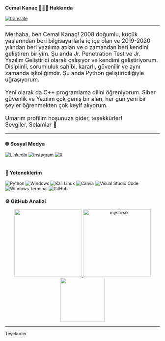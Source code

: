 
### Cemal Kanaç 👨🏻‍💻 Hakkında

[![translate](https://img.shields.io/badge/For_English_CLICK_Here-English_Click_here?style=flat-square&logo=googletranslate&labelColor=white&color=blue)](https://github-com.translate.goog/mr40spear?_x_tr_sl=tr&_x_tr_tl=en&_x_tr_hl=en&_x_tr_pto=wapp)


<hr>
<p style="font-size: 18px;">
Merhaba, ben Cemal Kanaç! 2008 doğumlu, küçük yaşlarından beri bilgisayarlarla iç içe olan ve 2019-2020 yılından beri yazılıma atılan ve o zamandan beri kendini geliştiren biriyim. Şu anda Jr. Penetration Test ve Jr. Yazılım Geliştirici olarak çalışıyor ve kendimi geliştiriyorum. Disiplinli, sorumluluk sahibi, kararlı, güvenilir ve aynı zamanda işkoliğimdir. Şu anda Python geliştiriciliğiyle uğraşıyorum.
<br><br>
Yeni olarak da C++ programlama dilini öğreniyorum. Siber güvenlik ve Yazılım çok geniş bir alan, her gün yeni bir şeyler öğrenmekten çok keyif alıyorum.
<br><br>
Umarım profilim hoşunuza gider, teşekkürler!
<br>
Sevgiler, Selamlar 👋
</p>

---

### 🌐 Sosyal Medya
[![LinkedIn](https://img.shields.io/badge/LinkedIn-0077B5?style=for-the-badge&logo=linkedin&logoColor=white)](https://www.linkedin.com/in/muhammed-cemal-kana%C3%A7-4703142a4/)
[![Instagram](https://img.shields.io/badge/Instagram-E4405F?style=for-the-badge&logo=instagram&logoColor=white)](https://www.instagram.com/cemal.knc/)
[![X](https://img.shields.io/badge/X-000000?style=for-the-badge&logo=X&logoColor=white)](https://x.com/Cemal_KNC)
<br><br>

### 🌟 Yeteneklerim
<img src="https://img.shields.io/badge/Python-3776AB?style=for-the-badge&logo=python&logoColor=white" alt="Python"> <img src="https://img.shields.io/badge/Windows-0078D6?style=for-the-badge&logo=windows&logoColor=white" alt="Windows"> <img src="https://img.shields.io/badge/Kali_Linux-557C94?style=for-the-badge&logo=kali-linux&logoColor=white" alt="Kali Linux"> <img src="https://img.shields.io/badge/Canva-00C4CC?style=for-the-badge&logo=canva&logoColor=white" alt="Canva"> <img src="https://img.shields.io/badge/Visual_Studio_Code-007ACC?style=for-the-badge&logo=visual-studio-code&logoColor=white" alt="Visual Studio Code"> <img src="https://img.shields.io/badge/Windows_Terminal-4D4D4D?style=for-the-badge&logo=windows-terminal&logoColor=white" alt="Windows Terminal"> <img src="https://img.shields.io/badge/GitHub-181717?style=for-the-badge&logo=github&logoColor=white" alt="GitHub">



### ⚙️ GitHub Analizi

<p align="center">
<a href="https://github.com/mr40spear">
 <img height="220em" src="https://github-readme-stats-eight-theta.vercel.app/api?username=mr40spear&show_icons=true&theme=algolia&include_all_commits=true&count_private=true"/> 
 <img height="220em" src="https://github-readme-streak-stats.herokuapp.com/?user=mr40spear&theme=algolia" alt="mystreak"/>
 <img height="144em" src="https://github-readme-stats-eight-theta.vercel.app/api/top-langs/?username=mr40spear&layout=compact&langs_count=8&theme=algolia"/>
</a>
</p>

---
Teşekürler
<!-- Proudly created with GPRM ( https://gprm.itsvg.in ) -->





<br />
